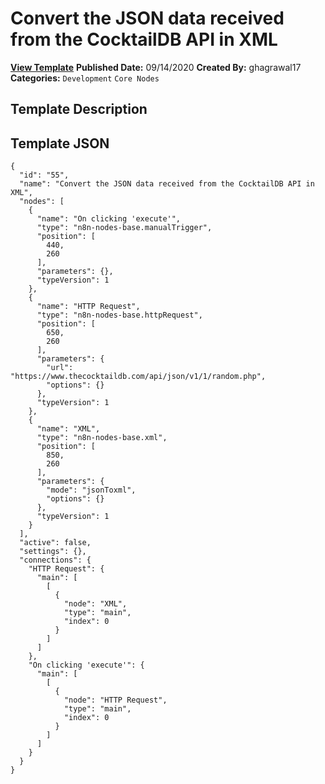 # Convert the JSON data received from the CocktailDB API in XML

**[View Template](https://n8n.io/workflows/661-/)**  **Published Date:** 09/14/2020  **Created By:** ghagrawal17  **Categories:** `Development` `Core Nodes`  

## Template Description



## Template JSON

```
{
  "id": "55",
  "name": "Convert the JSON data received from the CocktailDB API in XML",
  "nodes": [
    {
      "name": "On clicking 'execute'",
      "type": "n8n-nodes-base.manualTrigger",
      "position": [
        440,
        260
      ],
      "parameters": {},
      "typeVersion": 1
    },
    {
      "name": "HTTP Request",
      "type": "n8n-nodes-base.httpRequest",
      "position": [
        650,
        260
      ],
      "parameters": {
        "url": "https://www.thecocktaildb.com/api/json/v1/1/random.php",
        "options": {}
      },
      "typeVersion": 1
    },
    {
      "name": "XML",
      "type": "n8n-nodes-base.xml",
      "position": [
        850,
        260
      ],
      "parameters": {
        "mode": "jsonToxml",
        "options": {}
      },
      "typeVersion": 1
    }
  ],
  "active": false,
  "settings": {},
  "connections": {
    "HTTP Request": {
      "main": [
        [
          {
            "node": "XML",
            "type": "main",
            "index": 0
          }
        ]
      ]
    },
    "On clicking 'execute'": {
      "main": [
        [
          {
            "node": "HTTP Request",
            "type": "main",
            "index": 0
          }
        ]
      ]
    }
  }
}
```
